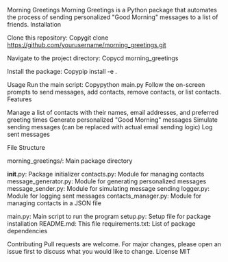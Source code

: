 Morning Greetings
Morning Greetings is a Python package that automates the process of sending personalized "Good Morning" messages to a list of friends.
Installation

Clone this repository:
Copygit clone https://github.com/yourusername/morning_greetings.git

Navigate to the project directory:
Copycd morning_greetings

Install the package:
Copypip install -e .


Usage
Run the main script:
Copypython main.py
Follow the on-screen prompts to send messages, add contacts, remove contacts, or list contacts.
Features

Manage a list of contacts with their names, email addresses, and preferred greeting times
Generate personalized "Good Morning" messages
Simulate sending messages (can be replaced with actual email sending logic)
Log sent messages

File Structure

morning_greetings/: Main package directory

__init__.py: Package initializer
contacts.py: Module for managing contacts
message_generator.py: Module for generating personalized messages
message_sender.py: Module for simulating message sending
logger.py: Module for logging sent messages
contacts_manager.py: Module for managing contacts in a JSON file


main.py: Main script to run the program
setup.py: Setup file for package installation
README.md: This file
requirements.txt: List of package dependencies

Contributing
Pull requests are welcome. For major changes, please open an issue first to discuss what you would like to change.
License
MIT
